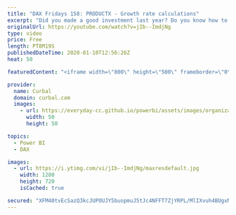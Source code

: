 ```yaml
---
title: "DAX Fridays 158: PRODUCTX - Growth rate calculations"
excerpt: "Did you made a good investment last year? Do you know how to calculate that using DAX? In this video I will show you how to calculate compound growth or investment grown using PRODUCTX.   Here you can download all the pbix files: https://curbal.com/donwload-center\r \r SUBSCRIBE to learn more about Power"
originalUrl: https://youtube.com/watch?v=jIb--ImdjNg
type: video
price: Free
length: PT8M19S
publishedDateTime: 2020-01-10T12:56:26Z
heat: 50

featuredContent: "<iframe width=\"800\" height=\"500\" frameborder=\"0\" src=\"https://www.youtube.com/embed/jIb--ImdjNg\" allow=\"accelerometer; autoplay; encrypted-media; gyroscope; picture-in-picture\" allowfullscreen></iframe>"

provider:
  name: Curbal
  domain: curbal.com
  images:
    - url: https://everyday-cc.github.io/powerbi/assets/images/organizations/curbal.com-50x50.jpg
      width: 50
      height: 50

topics:
  - Power BI
  - DAX

images:
  - url: https://i.ytimg.com/vi/jIb--ImdjNg/maxresdefault.jpg
    width: 1280
    height: 720
    isCached: true

secured: "XFM40tvEcSazQ3kcJUPOUJY5buopmuJ5tJc4NFFT7ZjYRPL/MlIXvuh4BUgxNBsCjvH3NqsNpVsDuNEP/DnmiE12vLSi/supdkHX4YqFK89LNYsntio+2QpGYO7CK9PbZV4MsHgC7e+9LvW76c1Keqs2D4KQjtjpbpRWD967M0XoYzJDU/C3pYgqkOhbaivKU7wtdR2atxM1Hmim9jVNCmOZbCXSdU/Fv8L2XLVxvAsbxEQqkaVd9/fwcB1qWsMNF/0lU9I4jXlbIB+GPBWHHH0d7yVgzLfz6S2PiS66ncGTZ190O+1RD/WQHAQ1BhE/FeOpGWxF805l2QuXXvt1Is66n9+WtAnMc8FlBVrBJ+7+ykbE+IXhBoI2CZTQbFaZnaKi13CuG3AGaDmBKsVvw28AaaRut3FF1bHAsNfkWCk=;3SmQH09riD2OLbVgwONCeQ=="
---
```


